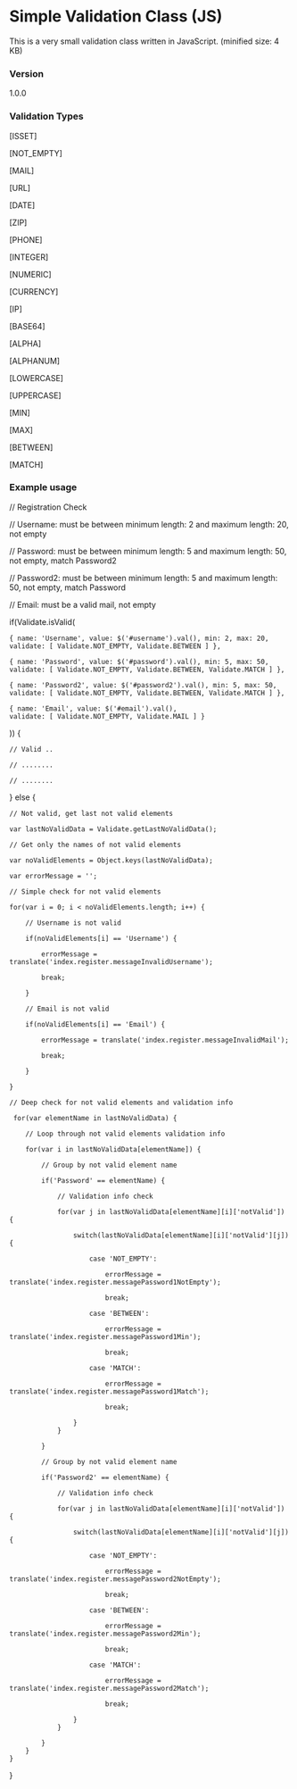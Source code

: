 # Simple Validation Class (JS)

This is a very small validation class written in JavaScript.
(minified size: 4 KB)

### Version
1.0.0

### Validation Types

[ISSET]

[NOT_EMPTY]

[MAIL]

[URL]

[DATE]

[ZIP]

[PHONE]

[INTEGER]

[NUMERIC]

[CURRENCY]

[IP]

[BASE64]

[ALPHA]

[ALPHANUM]

[LOWERCASE]

[UPPERCASE]

[MIN]

[MAX]

[BETWEEN]

[MATCH]

### Example usage

// Registration Check

// Username: must be between minimum length: 2 and maximum length: 20, not empty

// Password: must be between minimum length: 5 and maximum length: 50, not empty, match Password2

// Password2: must be between minimum length: 5 and maximum length: 50, not empty, match Password

// Email: must be a valid mail, not empty


if(Validate.isValid(

	{ name: 'Username', value: $('#username').val(), min: 2, max: 20, 
	validate: [ Validate.NOT_EMPTY, Validate.BETWEEN ] },
	
	{ name: 'Password', value: $('#password').val(), min: 5, max: 50, 
	validate: [ Validate.NOT_EMPTY, Validate.BETWEEN, Validate.MATCH ] },
	
	{ name: 'Password2', value: $('#password2').val(), min: 5, max: 50, 
	validate: [ Validate.NOT_EMPTY, Validate.BETWEEN, Validate.MATCH ] },
	
	{ name: 'Email', value: $('#email').val(), 
	validate: [ Validate.NOT_EMPTY, Validate.MAIL ] }
	
)) {

	// Valid ..

	// ........

	// ........ 
} else {
	
	// Not valid, get last not valid elements

	var lastNoValidData = Validate.getLastNoValidData();
	
	// Get only the names of not valid elements
	
	var noValidElements = Object.keys(lastNoValidData);
	
	var errorMessage = '';
	
	// Simple check for not valid elements
	
	for(var i = 0; i < noValidElements.length; i++) {
	
		// Username is not valid
	
		if(noValidElements[i] == 'Username') {
		
			errorMessage = translate('index.register.messageInvalidUsername');
			
			break;
			
		}
		
		// Email is not valid
		
		if(noValidElements[i] == 'Email') {
		
			errorMessage = translate('index.register.messageInvalidMail');
			
			break;
			
		}
		
	}
	
	// Deep check for not valid elements and validation info
	
	 for(var elementName in lastNoValidData) {

		// Loop through not valid elements validation info

		for(var i in lastNoValidData[elementName]) {

			// Group by not valid element name

			if('Password' == elementName) {

				// Validation info check

				for(var j in lastNoValidData[elementName][i]['notValid']) {

					switch(lastNoValidData[elementName][i]['notValid'][j]) {

						case 'NOT_EMPTY':

							errorMessage = translate('index.register.messagePassword1NotEmpty');

							break;
							
						case 'BETWEEN':

							errorMessage = translate('index.register.messagePassword1Min');

							break;
							
						case 'MATCH':

							errorMessage = translate('index.register.messagePassword1Match');

							break;

					}
				}

			}
			
			// Group by not valid element name

			if('Password2' == elementName) {

				// Validation info check

				for(var j in lastNoValidData[elementName][i]['notValid']) {

					switch(lastNoValidData[elementName][i]['notValid'][j]) {

						case 'NOT_EMPTY':

							errorMessage = translate('index.register.messagePassword2NotEmpty');

							break;
							
						case 'BETWEEN':

							errorMessage = translate('index.register.messagePassword2Min');

							break;
							
						case 'MATCH':

							errorMessage = translate('index.register.messagePassword2Match');

							break;

					}
				}

			}
		}
	}
	
}